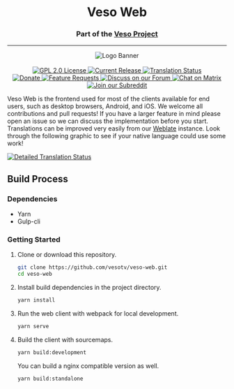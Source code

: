 <h1 align="center">Veso Web</h1>
<h3 align="center">Part of the <a href="https://veso.tv">Veso Project</a></h3>

---

<p align="center">
<img alt="Logo Banner" src="https://raw.githubusercontent.com/veso/veso-ux/master/branding/SVG/banner-logo-solid.svg?sanitize=true"/>
<br/>
<br/>
<a href="https://github.com/vesotv/veso-web">
<img alt="GPL 2.0 License" src="https://img.shields.io/github/license/veso/veso-web.svg"/>
</a>
<a href="https://github.com/vesotv/veso-web/releases">
<img alt="Current Release" src="https://img.shields.io/github/release/veso/veso-web.svg"/>
</a>
<a href="https://translate.veso.tv/projects/veso/veso-web/?utm_source=widget">
<img src="https://translate.veso.tv/widgets/veso/-/veso-web/svg-badge.svg" alt="Translation Status"/>
</a>
<br/>
<a href="https://opencollective.com/veso">
<img alt="Donate" src="https://img.shields.io/opencollective/all/veso.svg?label=backers"/>
</a>
<a href="https://features.veso.tv">
<img alt="Feature Requests" src="https://img.shields.io/badge/fider-vote%20on%20features-success.svg"/>
</a>
<a href="https://forum.veso.tv">
<img alt="Discuss on our Forum" src="https://img.shields.io/discourse/https/forum.veso.tv/users.svg"/>
</a>
<a href="https://matrix.to/#/+veso:matrix.org">
<img alt="Chat on Matrix" src="https://img.shields.io/matrix/veso:matrix.org.svg?logo=matrix"/>
</a>
<a href="https://www.reddit.com/r/veso">
<img alt="Join our Subreddit" src="https://img.shields.io/badge/reddit-r%2Fveso-%23FF5700.svg"/>
</a>
</p>

Veso Web is the frontend used for most of the clients available for end users, such as desktop browsers, Android, and iOS. We welcome all contributions and pull requests! If you have a larger feature in mind please open an issue so we can discuss the implementation before you start. Translations can be improved very easily from our <a href="https://translate.veso.tv/projects/veso/veso-web">Weblate</a> instance. Look through the following graphic to see if your native language could use some work!

<a href="https://translate.veso.tv/engage/veso/?utm_source=widget">
<img src="https://translate.veso.tv/widgets/veso/-/veso-web/multi-auto.svg" alt="Detailed Translation Status"/>
</a>

## Build Process

### Dependencies

- Yarn
- Gulp-cli

### Getting Started

1. Clone or download this repository.

   ```sh
   git clone https://github.com/vesotv/veso-web.git
   cd veso-web
   ```

2. Install build dependencies in the project directory.

   ```sh
   yarn install
   ```

3. Run the web client with webpack for local development.

   ```sh
   yarn serve
   ```

4. Build the client with sourcemaps.

   ```sh
   yarn build:development
   ```

   You can build a nginx compatible version as well.

   ```sh
   yarn build:standalone
   ```